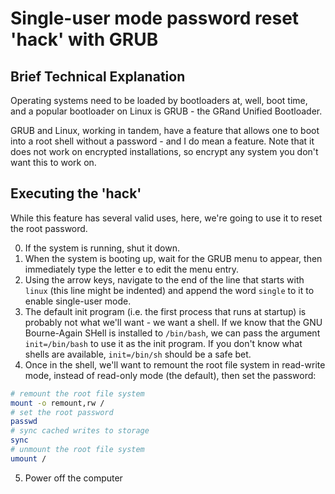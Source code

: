 <!--
SPDX-FileCopyrightText: 2022 - 2024 Eli Array Minkoff

SPDX-License-Identifier: MIT
-->

# Single-user mode password reset 'hack' with GRUB

## Brief Technical Explanation

Operating systems need to be loaded by bootloaders at, well, boot time, and a popular bootloader on Linux is GRUB - the GRand Unified Bootloader.

GRUB and Linux, working in tandem, have a feature that allows one to boot into a root shell without a password - and I do mean a feature. Note that it does not work on encrypted installations, so encrypt any system you don't want this to work on.

## Executing the 'hack'

While this feature has several valid uses, here, we're going to use it to reset the root password.

0. If the system is running, shut it down.
1. When the system is booting up, wait for the GRUB menu to appear, then immediately type the letter e to edit the menu entry.
2. Using the arrow keys, navigate to the end of the line that starts with `linux` (this line might be indented) and append the word `single` to it to enable single-user mode.
3. The default init program (i.e. the first process that runs at startup) is probably not what we'll want - we want a shell. If we know that the GNU Bourne-Again SHell is installed to `/bin/bash`, we can pass the argument `init=/bin/bash` to use it as the init program. If you don't know what shells are available, `init=/bin/sh` should be a safe bet.
4. Once in the shell, we'll want to remount the root file system in read-write mode, instead of read-only mode (the default), then set the password:

```sh
# remount the root file system
mount -o remount,rw /
# set the root password
passwd
# sync cached writes to storage
sync
# unmount the root file system
umount /
```

5. Power off the computer

